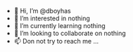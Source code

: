 - 👋 Hi, I’m @dboyhas
- 👀 I’m interested in nothing
- 🌱 I’m currently learning nothing
- 💞️ I’m looking to collaborate on nothing
- 📫 Don not try to reach me ...

<!---
dboyhas/dboyhas is a ✨ special ✨ repository because its `README.md` (this file) appears on your GitHub profile.
You can click the Preview link to take a look at your changes.
--->
